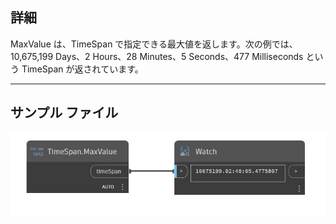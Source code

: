 ## 詳細
MaxValue は、TimeSpan で指定できる最大値を返します。次の例では、10,675,199 Days、2 Hours、28 Minutes、5 Seconds、477 Milliseconds という TimeSpan が返されています。
___
## サンプル ファイル

![MaxValue](./DSCore.TimeSpan.MaxValue_img.jpg)


